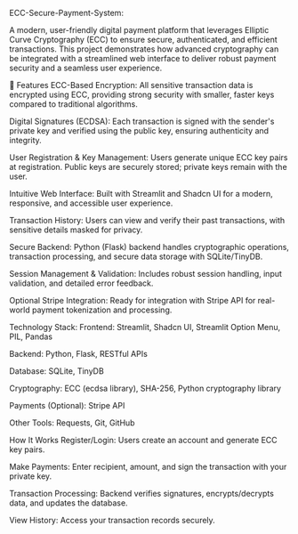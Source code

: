 ECC-Secure-Payment-System:

A modern, user-friendly digital payment platform that leverages Elliptic Curve Cryptography (ECC) to ensure secure, authenticated, and efficient transactions. This project demonstrates how advanced cryptography can be integrated with a streamlined web interface to deliver robust payment security and a seamless user experience.

🚀 Features
ECC-Based Encryption: All sensitive transaction data is encrypted using ECC, providing strong security with smaller, faster keys compared to traditional algorithms.

Digital Signatures (ECDSA): Each transaction is signed with the sender's private key and verified using the public key, ensuring authenticity and integrity.

User Registration & Key Management: Users generate unique ECC key pairs at registration. Public keys are securely stored; private keys remain with the user.

Intuitive Web Interface: Built with Streamlit and Shadcn UI for a modern, responsive, and accessible user experience.

Transaction History: Users can view and verify their past transactions, with sensitive details masked for privacy.

Secure Backend: Python (Flask) backend handles cryptographic operations, transaction processing, and secure data storage with SQLite/TinyDB.

Session Management & Validation: Includes robust session handling, input validation, and detailed error feedback.

Optional Stripe Integration: Ready for integration with Stripe API for real-world payment tokenization and processing.


Technology Stack:
Frontend: Streamlit, Shadcn UI, Streamlit Option Menu, PIL, Pandas

Backend: Python, Flask, RESTful APIs

Database: SQLite, TinyDB

Cryptography: ECC (ecdsa library), SHA-256, Python cryptography library

Payments (Optional): Stripe API

Other Tools: Requests, Git, GitHub

How It Works
Register/Login: Users create an account and generate ECC key pairs.

Make Payments: Enter recipient, amount, and sign the transaction with your private key.

Transaction Processing: Backend verifies signatures, encrypts/decrypts data, and updates the database.

View History: Access your transaction records securely.
